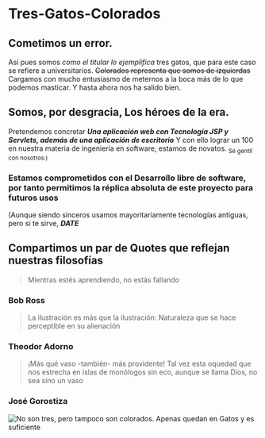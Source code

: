 # Tres-Gatos-Colorados
## Cometimos un error.
Así pues somos *como el titular lo ejemplifica* tres gatos, que para este caso se refiere a universitarios. ~~Colorados representa que somos de izquierdas~~
Cargamos con mucho entusiasmo de meternos a la boca más de lo que podemos masticar. Y hasta ahora nos ha salido bien.

## Somos, por desgracia, Los héroes de la era.
Pretendemos concretar ***Una aplicación web con Tecnología JSP y Servlets, además de una aplicación de escritorio***
Y con ello lograr un 100 en nuestra materia de ingeniería en software, estamos de novatos. <sub>Sé gentil con nosotros:)</sub>
### Estamos comprometidos con el Desarrollo libre de software, por tanto permitimos la réplica absoluta de este proyecto para futuros usos 
(Aunque siendo sinceros usamos mayoritariamente tecnologías antiguas, pero si te sirve, ***DATE***
## Compartimos un par de Quotes que reflejan nuestras filosofías
>Mientras estés aprendiendo, no estás fallando

### Bob Ross
>La ilustración es más que la ilustración: Naturaleza que se hace perceptible en su alienación


### Theodor Adorno
>¡Más qué vaso -también- más providente!
>Tal vez esta oquedad que nos estrecha
>en islas de monólogos sin eco,
>aunque se llama Dios,
>no sea sino un vaso
### José Gorostiza


![No son tres, pero tampoco son colorados. Apenas quedan en Gatos y es suficiente](https://images.app.goo.gl/h2Rs4xkgynegFvTm9)

